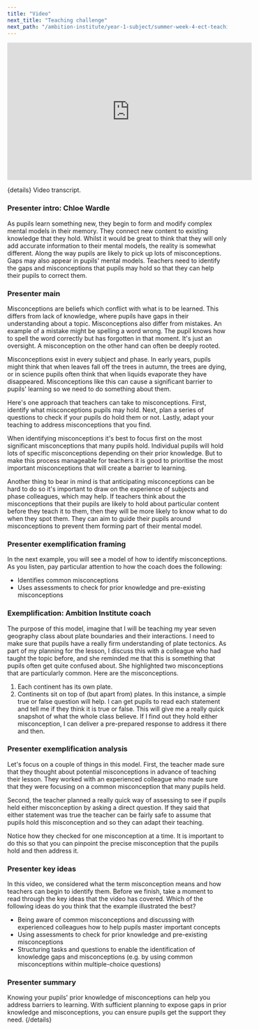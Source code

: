 ```yaml
---
title: "Video"
next_title: "Teaching challenge"
next_path: "/ambition-institute/year-1-subject/summer-week-4-ect-teaching-challenge"
---
```


<iframe width="560" height="315" src="https://www.youtube.com/embed/yYQAvRdSSas" title="YouTube video player" frameborder="0" allow="accelerometer; autoplay; clipboard-write; encrypted-media; gyroscope; picture-in-picture; web-share" allowfullscreen></iframe>


{details}
Video transcript.



### Presenter intro: Chloe Wardle
As pupils learn something new, they begin to form and modify complex mental models
in their memory. They connect new content to existing knowledge that they hold. Whilst
it would be great to think that they will only add accurate information to their
mental models, the reality is somewhat different. Along the way pupils are likely
to pick up lots of misconceptions. Gaps may also appear in pupils' mental models.
Teachers need to identify the gaps and misconceptions that pupils may hold so that
they can help their pupils to correct them.
### Presenter main
Misconceptions are beliefs which conflict with what is to be learned. This differs
from lack of knowledge, where pupils have gaps in their understanding about a topic.
Misconceptions also differ from mistakes. An example of a mistake might be spelling
a word wrong. The pupil knows how to spell the word correctly but has forgotten in
that moment. It's just an oversight. A misconception on the other hand can often
be deeply rooted.

Misconceptions exist in every subject and phase. In early years, pupils might think that when leaves fall off the trees in autumn, the trees are dying, or in science pupils often think that when liquids evaporate they have disappeared. Misconceptions like this can cause a significant barrier to pupils' learning so we need to do something about them.

Here's one approach that teachers can take to misconceptions. First, identify what misconceptions pupils may hold. Next, plan a series of questions to check if your pupils do hold them or not. Lastly, adapt your teaching to address misconceptions that you find.

When identifying misconceptions it's best to focus first on the most significant misconceptions that many pupils hold. Individual pupils will hold lots of specific misconceptions depending on their prior knowledge. But to make this process manageable for teachers it is good to prioritise the most important misconceptions that will create a barrier to learning.

Another thing to bear in mind is that anticipating misconceptions can be hard to do so it's important to draw on the experience of subjects and phase colleagues, which may help. If teachers think about the misconceptions that their pupils are likely to hold about particular content before they teach it to them, then they will be more likely to know what to do when they spot them. They can aim to guide their pupils around misconceptions to prevent them forming part of their mental model.

### Presenter exemplification framing
In the next example, you will see a model of how to identify misconceptions. As you
listen, pay particular attention to how the coach does the following:
- Identifies common misconceptions
- Uses assessments to check for prior knowledge and pre-existing misconceptions
### Exemplification: Ambition Institute coach
The purpose of this model, imagine that I will be teaching my year seven
geography class about plate boundaries and their interactions. I need to make
sure that pupils have a really firm understanding of plate tectonics. As part of
my planning for the lesson, I discuss this with a colleague who had taught the
topic before, and she reminded me that this is something that pupils often get
quite confused about. She highlighted two misconceptions that are particularly
common. Here are the misconceptions.
1. Each continent has its own plate.
2. Continents sit on top of (but apart from) plates.
In this instance, a simple true or false question will help. I can get pupils to
read each statement and tell me if they think it is true or false. This will
give me a really quick snapshot of what the whole class believe. If I find out
they hold either misconception, I can deliver a pre-prepared response to address
it there and then.
### Presenter exemplification analysis
Let's focus on a couple of things in this model. First, the teacher made sure
that they thought about potential misconceptions in advance of teaching their
lesson. They worked with an experienced colleague who made sure that they were
focusing on a common misconception that many pupils held.

Second, the teacher planned a really quick way of assessing to see if pupils held either misconception by asking a direct question. If they said that either statement was true the teacher can be fairly safe to assume that pupils hold this misconception and so they can adapt their teaching.

Notice how they checked for one misconception at a time. It is important to do this so that you can pinpoint the precise misconception that the pupils hold and then address it.

### Presenter key ideas
In this video, we considered what the term misconception means and how teachers can
begin to identify them. Before we finish, take a moment to read through the key ideas
that the video has covered. Which of the following ideas do you think that the example
illustrated the best?
- Being aware of common misconceptions and discussing with experienced colleagues how to help pupils master important concepts 
- Using assessments to check for prior knowledge and pre-existing misconceptions 
- Structuring tasks and questions to enable the identification of knowledge gaps and misconceptions (e.g. by using common misconceptions within multiple-choice questions)
### Presenter summary
Knowing your pupils' prior knowledge of misconceptions can help you address
barriers to learning. With sufficient planning to expose gaps in prior knowledge
and misconceptions, you can ensure pupils get the support they need. 
{/details}


